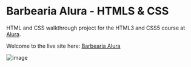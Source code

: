 # **Barbearia Alura - HTMLS & CSS**

HTML and CSS walkthrough project for the HTML3 and CSS5 course at [Alura](https://www.alura.com.br/curso-online-html5-css3-primeiros-passos). 

Welcome to the live site here: <a href="https://fmstacco.github.io/barbearia-alura/" target="_blank">Barbearia Alura</a>

![image](https://user-images.githubusercontent.com/95270412/174267453-e770dd7b-28c3-497a-9bdd-bbd487f37e9b.png)

